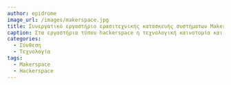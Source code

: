 ```yaml
---
author: epidrome
image_url: /images/makerspace.jpg
title: Συνεργατικό εργαστήριο ερασιτεχνικής κατασκευής συστήματων Makerspace 
caption: Στα εργαστήρια τύπου hackerspace η τεχνολογική καινοτομία και η μάθηση αποτελούν βασικό στόχο, τον οποίο πετυχαίνουν μέσω της συνεργασίας και της πειραματικής εξερεύνησης. Με αυτόν τον τρόπο, εργαλεία και τεχνικές που στο παρελθόν κατείχαν μόνο μεγάλες εταιρείες, πλέον βρίσκονται στην διάθεση των τελικών χρηστών, οι οποίοι έχουν επίσης τους ρόλους του σχεδιαστή και του κατασκευαστή.
categories:
  - Σύνθεση
  - Τεχνολογία
tags:
  - Makerspace
  - Hackerspace
---
```


